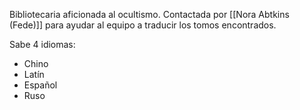 Bibliotecaria aficionada al ocultismo. Contactada por [[Nora Abtkins (Fede)]] para ayudar al equipo a traducir los tomos encontrados.

Sabe 4 idiomas:
- Chino
- Latín
- Español
- Ruso

